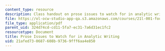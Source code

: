```yaml
---
content_type: resource
description: Class handout on prose issues to watch for in analytic writing.
file: https://ol-ocw-studio-app-qa.s3.amazonaws.com/courses/21l-001-foundations-of-western-culture-homer-to-dante-fall-2008/21afed730687608b97369fff6aa4e850_pros_isu_anl_wrt.pdf
file_type: application/pdf
parent_uid: 324d74cd-cd11-5fa7-ec31-7a6d31ec1fc2
resourcetype: Document
title: Prose Issues to Watch for in Analytic Writing
uid: 21afed73-0687-608b-9736-9fff6aa4e850
---
```

